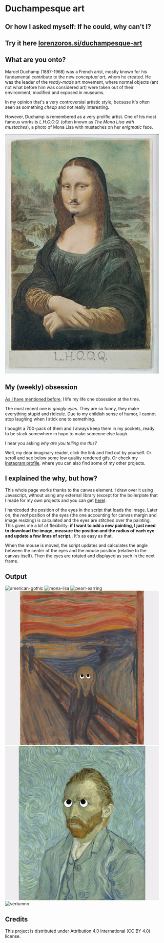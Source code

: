 # Duchampesque art

## Or how I asked myself: If he could, why can't I?

## Try it here [lorenzoros.si/duchampesque-art](https://lorenzoros.si/duchampesque-art)

## What are you onto?

Marcel Duchamp (1887-1968) was a French arist, mostly known for his fundamental contribute to the new *conceptual art*, whom he created. He was the leader of the *ready-made* art movement, where normal objects (ant not what before him was considered art) were taken out of their environment, modified and exposed in museums.

In my opinion that's a very controversial artistic style, because it's often seen as something *cheap* and not really interesting.

However, Duchamp is remembered as a very prolific artist. One of his most famous works is *L.H.O.O.Q.* (often known as *The Mona Lisa with mustaches*), a photo of Mona Lisa with mustaches on her *enigmatic* face.

![L.H.O.O.Q.](/img/LHOOQ.jpg?raw=true)

## My (weekly) obsession

[As I have mentioned before](https://github.com/lorossi/bauhaus-time), I life my life one obsession at the time.

The most recent one is *googly eyes*. They are so funny, they make everything stupid and ridicule. Due to my childish sense of humor, I cannot stop laughing when I stick one to something.

I bought a 700-pack of them and I always keep them in my pockets, ready to be stuck somewhere in hope to make someone else laugh.

I hear you asking *why are you telling me this?*

Well, my dear imaginary reader, click the link and find out by yourself. Or scroll and see below some low quality rendered gifs. Or check my [Instagram profile](https://instagram.com/lorossi), where you can also find some of my other projects.


## I explained the why, but how?

This whole page works thanks to the canvas element. I draw over it using Javascript, without using any external library (except for the boilerplate that I made for my own projects and you can get [here](https://github.com/lorossi/empty-html5-canvas-project)).

I hardcoded the position of the eyes in the script that loads the image. Later on, the *real* position of the eyes (the one accounting for canvas margin and image resizing) is calculated and the eyes are stitched over the painting. This gives me a lof of flexibility: **if I want to add a new painting, I just need to download the image, measure the position and the radius of each eye and update a few lines of script.**. It's as easy as that.

When the mouse is moved, the script updates and calculates the angle between the center of the eyes and the mouse position (relative to the canvas itself). Then the eyes are rotated and displayed as such in the next frame.

## Output

![american-gothic](output/gifs/american-gothic.gif)
![mona-lisa](output/gifs/mona-lisa.gif)
![pearl-earring](output/gifs/pearl-earring.gif)
![scream](output/gifs/scream.gif)
![self-portrait](output/gifs/self-portrait.gif)
![vertumno](output/gifs/vertumno.gif)

## Credits

This project is distributed under Attribution 4.0 International (CC BY 4.0) license.
